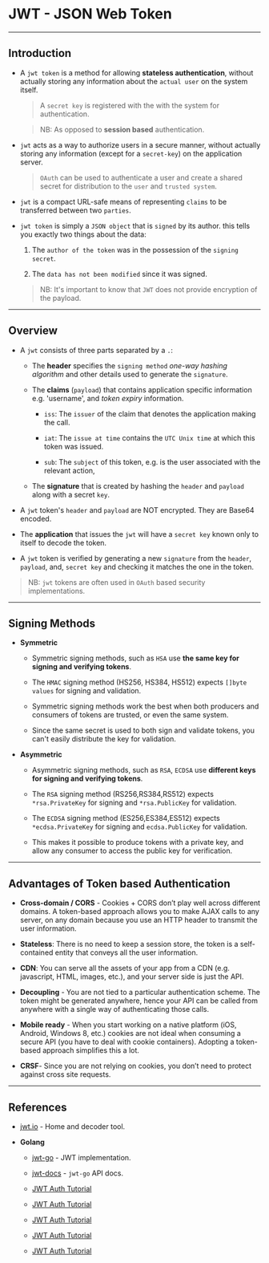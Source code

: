 # JWT - JSON Web Token

---

## Introduction

* A `jwt token` is a method for allowing __stateless authentication__, without actually storing any information about the `actual user` on the system itself.

    > A `secret key` is registered with the with the system for authentication.

    > NB: As opposed to __session based__ authentication.

* `jwt` acts as a way to authorize users in a secure manner, without actually storing any information (except for a `secret-key`) on the application server.

    > `OAuth` can be used to authenticate a user and create a shared secret for distribution to the `user` and `trusted system`. 

* `jwt` is a compact URL-safe means of representing `claims` to be transferred between two `parties`.

* `jwt token` is simply a `JSON object` that is `signed` by its author. this tells you exactly two things about the data:

    1. The `author of the token` was in the possession of the `signing secret`.
    
    2. The `data has not been modified` since it was signed.

    > NB: It's important to know that `JWT` does not provide encryption of the payload.

---

## Overview

* A `jwt` consists of three parts separated by a `.`:

    * The __header__ specifies the `signing method` _one-way hashing algorithm_ and other details used to generate the `signature`. 

    * The __claims__ (`payload`) that contains application specific information e.g. 'username', and _token expiry_ information.

        * `iss`: The `issuer` of the claim that denotes the application making the call.

        * `iat`: The `issue at time` contains the `UTC Unix time` at which this token was issued.

        * `sub`: The `subject` of this token, e.g. is the user associated with the relevant action,

    * The __signature__ that is created by hashing the `header` and `payload` along with a secret `key`.

* A `jwt` token's `header` and `payload` are NOT encrypted. They are Base64 encoded.

* The __application__ that issues the `jwt` will have a `secret key` known only to itself to decode the token. 

* A `jwt` token is verified by generating a new `signature` from the `header`, `payload`, and, `secret key` and checking it matches the one in the token.

> NB: `jwt` tokens are often used in `OAuth` based security implementations.

---

## Signing Methods

* __Symmetric__

    * Symmetric signing methods, such as `HSA` use __the same key for signing and verifying tokens__.

    * The `HMAC` signing method (HS256, HS384, HS512) expects `[]byte values` for signing and validation.

    * Symmetric signing methods work the best when both producers and consumers of tokens are trusted, or even the same system. 
    
    * Since the same secret is used to both sign and validate tokens, you can't easily distribute the key for validation.

* __Asymmetric__

    * Asymmetric signing methods, such as `RSA`, `ECDSA` use __different keys for signing and verifying tokens__.

    * The `RSA` signing method (RS256,RS384,RS512) expects `*rsa.PrivateKey` for signing and `*rsa.PublicKey` for validation.

    * The `ECDSA` signing method (ES256,ES384,ES512) expects `*ecdsa.PrivateKey` for signing and `ecdsa.PublicKey` for validation.

    * This makes it possible to produce tokens with a private key, and allow any consumer to access the public key for verification.

---

## Advantages of Token based Authentication

* __Cross-domain / CORS__ - Cookies + CORS don’t play well across different domains. A token-based approach allows you to make AJAX calls to any server, on any domain because you use an HTTP header to transmit the user information.

* __Stateless__: There is no need to keep a session store, the token is a self-contained entity that conveys all the user information.

* __CDN__: You can serve all the assets of your app from a CDN (e.g. javascript, HTML, images, etc.), and your server side is just the API.

* __Decoupling__ - You are not tied to a particular authentication scheme. The token might be generated anywhere, hence your API can be called from anywhere with a single way of authenticating those calls.

* __Mobile ready__ - When you start working on a native platform (iOS, Android, Windows 8, etc.) cookies are not ideal when consuming a secure API (you have to deal with cookie containers). Adopting a token-based approach simplifies this a lot.

* __CRSF__- Since you are not relying on cookies, you don’t need to protect against cross site requests.

---

## References

* [jwt.io](https://jwt.io/) - Home and decoder tool.

* __Golang__

    * [jwt-go](https://github.com/dgrijalva/jwt-go) - JWT implementation.

    * [jwt-docs](https://godoc.org/github.com/dgrijalva/jwt-go) - `jwt-go` API docs.

    * [JWT Auth Tutorial](https://www.sohamkamani.com/blog/golang/2019-01-01-jwt-authentication)

    * [JWT Auth Tutorial](https://auth0.com/blog/authentication-in-golang)

    * [JWT Auth Tutorial](https://medium.com/@raul_11817/securing-golang-api-using-json-web-token-jwt-2dc363792a48)

    * [JWT Auth Tutorial](https://tutorialedge.net/golang/authenticating-golang-rest-api-with-jwts)

    * [JWT Auth Tutorial](https://www.thepolyglotdeveloper.com/2017/03/authenticate-a-golang-api-with-json-web-tokens)




